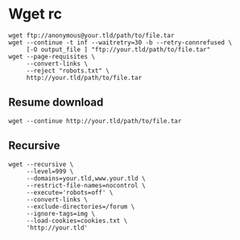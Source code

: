 # Wget rc

    wget ftp://anonymous@your.tld/path/to/file.tar
    wget --continue -t inf --waitretry=30 -b --retry-connrefused \
         [-O output_file ] "ftp://your.tld/path/to/file.tar"
    wget --page-requisites \
         --convert-links \
         --reject "robots.txt" \
         http://your.tld/path/to/file.tar

## Resume download

    wget --continue http://your.tld/path/to/file.tar

## Recursive

    wget --recursive \
         --level=999 \
         --domains=your.tld,www.your.tld \
         --restrict-file-names=nocontrol \
         --execute='robots=off' \
         --convert-links \
         --exclude-directories=/forum \
         --ignore-tags=img \
         --load-cookies=cookies.txt \
         'http://your.tld'
